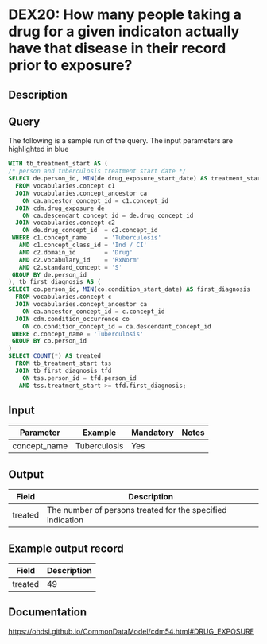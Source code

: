 <!---
Group:drug exposure
Name:DEX20 How many people taking a drug for a given indicaton actually have that disease in their record prior to exposure?
Author: Alberto Labarga
CDM Version: 5.4
-->

# DEX20: How many people taking a drug for a given indicaton actually have that disease in their record prior to exposure?

## Description

## Query

The following is a sample run of the query. The input parameters are highlighted in  blue

```sql
WITH tb_treatment_start AS (
/* person and tuberculosis treatment start date */
SELECT de.person_id, MIN(de.drug_exposure_start_date) AS treatment_start
  FROM vocabularies.concept c1
  JOIN vocabularies.concept_ancestor ca
    ON ca.ancestor_concept_id = c1.concept_id
  JOIN cdm.drug_exposure de
    ON ca.descendant_concept_id = de.drug_concept_id
  JOIN vocabularies.concept c2
    ON de.drug_concept_id  = c2.concept_id
 WHERE c1.concept_name     = 'Tuberculosis'   
   AND c1.concept_class_id = 'Ind / CI'
   AND c2.domain_id        = 'Drug'
   AND c2.vocabulary_id    = 'RxNorm'
   AND c2.standard_concept = 'S'
 GROUP BY de.person_id
), tb_first_diagnosis AS (
SELECT co.person_id, MIN(co.condition_start_date) AS first_diagnosis  
  FROM vocabularies.concept c
  JOIN vocabularies.concept_ancestor ca
    ON ca.ancestor_concept_id = c.concept_id
  JOIN cdm.condition_occurrence co
    ON co.condition_concept_id = ca.descendant_concept_id  
 WHERE c.concept_name = 'Tuberculosis'
 GROUP BY co.person_id
)
SELECT COUNT(*) AS treated
  FROM tb_treatment_start tss
  JOIN tb_first_diagnosis tfd
    ON tss.person_id = tfd.person_id
   AND tss.treatment_start >= tfd.first_diagnosis;
```

## Input

|  Parameter |  Example |  Mandatory |  Notes |
| --- | --- | --- | --- |
| concept_name | Tuberculosis | Yes |   

## Output

|  Field |  Description |
| --- | --- |
| treated | The number of persons treated for the specified indication |

## Example output record

|  Field |  Description |
| --- | --- |
| treated | 49 |

## Documentation
https://ohdsi.github.io/CommonDataModel/cdm54.html#DRUG_EXPOSURE
